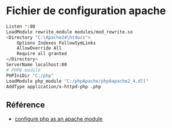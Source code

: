 # Fichier de configuration apache

```bash
Listen *:80
LoadModule rewrite_module modules/mod_rewrite.so
<Directory "C:\Apache24\htdocs">
    Options Indexes FollowSymLinks
    AllowOverride All
    Require all granted
</Directory>
ServerName localhost:80
# PHP8 module
PHPIniDir "C:/php"
LoadModule php_module "C:/phpApache/php8apache2_4.dll"
AddType application/x-httpd-php .php
```

## Référence

- [configure php as an apache module](https://www.sitepoint.com/how-to-install-php-on-windows/#step5configurephpasanapachemodule)